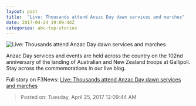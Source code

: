 ```yaml
---
layout: post
title:  "Live: Thousands attend Anzac Day dawn services and marches"
date: 2017-04-24 19:09:44Z
categories: abc-top-stories
---
```


![Live: Thousands attend Anzac Day dawn services and marches](http://www.abc.net.au/news/image/8469720-1x1-700x700.jpg)

Anzac Day services and events are held across the country on the 102nd anniversary of the landing of Australian and New Zealand troops at Gallipoli. Stay across the commemorations in our live blog.


Full story on F3News: [Live: Thousands attend Anzac Day dawn services and marches](http://www.f3nws.com/n/n4J3CE)

> Posted on: Tuesday, April 25, 2017 12:09:44 AM
